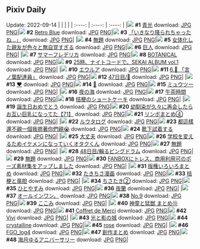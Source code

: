 ## Pixiv Daily
Update: 2022-09-14
|      |      |      |
| :----: | :----: | :----: |
|![](https://pixiv.microyu.workers.dev/c/240x480/img-master/img/2022/09/12/00/00/12/101165717_p0_master1200.jpg) **#1** [青光](https://www.pixiv.net/artworks/101165717) download: [JPG](https://pixiv.microyu.workers.dev/img-original/img/2022/09/12/00/00/12/101165717_p0.jpg) [PNG](https://pixiv.microyu.workers.dev/img-original/img/2022/09/12/00/00/12/101165717_p0.png)|![](https://pixiv.microyu.workers.dev/c/240x480/img-master/img/2022/09/13/00/00/01/101188292_p0_master1200.jpg) **#2** [Retro Blue](https://www.pixiv.net/artworks/101188292) download: [JPG](https://pixiv.microyu.workers.dev/img-original/img/2022/09/13/00/00/01/101188292_p0.jpg) [PNG](https://pixiv.microyu.workers.dev/img-original/img/2022/09/13/00/00/01/101188292_p0.png)|![](https://pixiv.microyu.workers.dev/c/240x480/img-master/img/2022/09/12/08/08/22/101172169_p0_master1200.jpg) **#3** [「いきなり降られちゃったね…」](https://www.pixiv.net/artworks/101172169) download: [JPG](https://pixiv.microyu.workers.dev/img-original/img/2022/09/12/08/08/22/101172169_p0.jpg) [PNG](https://pixiv.microyu.workers.dev/img-original/img/2022/09/12/08/08/22/101172169_p0.png)|
|![](https://pixiv.microyu.workers.dev/c/240x480/img-master/img/2022/09/13/13/30/19/101197668_p0_master1200.jpg) **#4** [無題](https://www.pixiv.net/artworks/101197668) download: [JPG](https://pixiv.microyu.workers.dev/img-original/img/2022/09/13/13/30/19/101197668_p0.jpg) [PNG](https://pixiv.microyu.workers.dev/img-original/img/2022/09/13/13/30/19/101197668_p0.png)|![](https://pixiv.microyu.workers.dev/c/240x480/img-master/img/2022/09/13/00/00/21/101188411_p0_master1200.jpg) **#5** [女体化した親友が色々と無自覚すぎる](https://www.pixiv.net/artworks/101188411) download: [JPG](https://pixiv.microyu.workers.dev/img-original/img/2022/09/13/00/00/21/101188411_p0.jpg) [PNG](https://pixiv.microyu.workers.dev/img-original/img/2022/09/13/00/00/21/101188411_p0.png)|![](https://pixiv.microyu.workers.dev/c/240x480/img-master/img/2022/09/12/00/00/36/101165812_p0_master1200.jpg) **#6** [巨人](https://www.pixiv.net/artworks/101165812) download: [JPG](https://pixiv.microyu.workers.dev/img-original/img/2022/09/12/00/00/36/101165812_p0.jpg) [PNG](https://pixiv.microyu.workers.dev/img-original/img/2022/09/12/00/00/36/101165812_p0.png)|
|![](https://pixiv.microyu.workers.dev/c/240x480/img-master/img/2022/09/12/00/00/11/101165703_p0_master1200.jpg) **#7** [サマーフレデリカ](https://www.pixiv.net/artworks/101165703) download: [JPG](https://pixiv.microyu.workers.dev/img-original/img/2022/09/12/00/00/11/101165703_p0.jpg) [PNG](https://pixiv.microyu.workers.dev/img-original/img/2022/09/12/00/00/11/101165703_p0.png)|![](https://pixiv.microyu.workers.dev/c/240x480/img-master/img/2022/09/13/00/00/04/101188312_p0_master1200.jpg) **#8** [BOTANICAL](https://www.pixiv.net/artworks/101188312) download: [JPG](https://pixiv.microyu.workers.dev/img-original/img/2022/09/13/00/00/04/101188312_p0.jpg) [PNG](https://pixiv.microyu.workers.dev/img-original/img/2022/09/13/00/00/04/101188312_p0.png)|![](https://pixiv.microyu.workers.dev/c/240x480/img-master/img/2022/09/12/18/30/00/101179992_p0_master1200.jpg) **#9** [25時、ナイトコードで。SEKAI ALBUM vol.1](https://www.pixiv.net/artworks/101179992) download: [JPG](https://pixiv.microyu.workers.dev/img-original/img/2022/09/12/18/30/00/101179992_p0.jpg) [PNG](https://pixiv.microyu.workers.dev/img-original/img/2022/09/12/18/30/00/101179992_p0.png)|
|![](https://pixiv.microyu.workers.dev/c/240x480/img-master/img/2022/09/12/00/00/22/101165778_p0_master1200.jpg) **#10** [エウルア](https://www.pixiv.net/artworks/101165778) download: [JPG](https://pixiv.microyu.workers.dev/img-original/img/2022/09/12/00/00/22/101165778_p0.jpg) [PNG](https://pixiv.microyu.workers.dev/img-original/img/2022/09/12/00/00/22/101165778_p0.png)|![](https://pixiv.microyu.workers.dev/c/240x480/img-master/img/2022/09/12/00/00/10/101165698_p0_master1200.jpg) **#11** [6.🦉 「言ノ葉配達員」](https://www.pixiv.net/artworks/101165698) download: [JPG](https://pixiv.microyu.workers.dev/img-original/img/2022/09/12/00/00/10/101165698_p0.jpg) [PNG](https://pixiv.microyu.workers.dev/img-original/img/2022/09/12/00/00/10/101165698_p0.png)|![](https://pixiv.microyu.workers.dev/c/240x480/img-master/img/2022/09/13/14/29/12/101165708_p0_master1200.jpg) **#12** [47日目/🐧](https://www.pixiv.net/artworks/101165708) download: [JPG](https://pixiv.microyu.workers.dev/img-original/img/2022/09/13/14/29/12/101165708_p0.jpg) [PNG](https://pixiv.microyu.workers.dev/img-original/img/2022/09/13/14/29/12/101165708_p0.png)|
|![](https://pixiv.microyu.workers.dev/c/240x480/img-master/img/2022/09/12/00/00/09/101165686_p0_master1200.jpg) **#13** [❤](https://www.pixiv.net/artworks/101165686) download: [JPG](https://pixiv.microyu.workers.dev/img-original/img/2022/09/12/00/00/09/101165686_p0.jpg) [PNG](https://pixiv.microyu.workers.dev/img-original/img/2022/09/12/00/00/09/101165686_p0.png)|![](https://pixiv.microyu.workers.dev/c/240x480/img-master/img/2022/09/13/00/00/08/101188337_p0_master1200.jpg) **#14** [💎](https://www.pixiv.net/artworks/101188337) download: [JPG](https://pixiv.microyu.workers.dev/img-original/img/2022/09/13/00/00/08/101188337_p0.jpg) [PNG](https://pixiv.microyu.workers.dev/img-original/img/2022/09/13/00/00/08/101188337_p0.png)|![](https://pixiv.microyu.workers.dev/c/240x480/img-master/img/2022/09/13/00/03/16/101188590_p0_master1200.jpg) **#15** [ミュウツー](https://www.pixiv.net/artworks/101188590) download: [JPG](https://pixiv.microyu.workers.dev/img-original/img/2022/09/13/00/03/16/101188590_p0.jpg) [PNG](https://pixiv.microyu.workers.dev/img-original/img/2022/09/13/00/03/16/101188590_p0.png)|
|![](https://pixiv.microyu.workers.dev/c/240x480/img-master/img/2022/09/12/00/00/16/101165740_p0_master1200.jpg) **#16** [夜の海](https://www.pixiv.net/artworks/101165740) download: [JPG](https://pixiv.microyu.workers.dev/img-original/img/2022/09/12/00/00/16/101165740_p0.jpg) [PNG](https://pixiv.microyu.workers.dev/img-original/img/2022/09/12/00/00/16/101165740_p0.png)|![](https://pixiv.microyu.workers.dev/c/240x480/img-master/img/2022/09/12/00/00/15/101165733_p0_master1200.jpg) **#17** [午茶時間](https://www.pixiv.net/artworks/101165733) download: [JPG](https://pixiv.microyu.workers.dev/img-original/img/2022/09/12/00/00/15/101165733_p0.jpg) [PNG](https://pixiv.microyu.workers.dev/img-original/img/2022/09/12/00/00/15/101165733_p0.png)|![](https://pixiv.microyu.workers.dev/c/240x480/img-master/img/2022/09/12/22/48/33/101186373_p0_master1200.jpg) **#18** [桔梗のショートケーキ](https://www.pixiv.net/artworks/101186373) download: [JPG](https://pixiv.microyu.workers.dev/img-original/img/2022/09/12/22/48/33/101186373_p0.jpg) [PNG](https://pixiv.microyu.workers.dev/img-original/img/2022/09/12/22/48/33/101186373_p0.png)|
|![](https://pixiv.microyu.workers.dev/c/240x480/img-master/img/2022/09/12/00/52/27/101167591_p0_master1200.jpg) **#19** [誕生日おめでとう](https://www.pixiv.net/artworks/101167591) download: [JPG](https://pixiv.microyu.workers.dev/img-original/img/2022/09/12/00/52/27/101167591_p0.jpg) [PNG](https://pixiv.microyu.workers.dev/img-original/img/2022/09/12/00/52/27/101167591_p0.png)|![](https://pixiv.microyu.workers.dev/c/240x480/img-master/img/2022/09/13/00/00/56/101188482_p0_master1200.jpg) **#20** [幼馴染が久々に再会したらお互い巨乳になってた【71】](https://www.pixiv.net/artworks/101188482) download: [JPG](https://pixiv.microyu.workers.dev/img-original/img/2022/09/13/00/00/56/101188482_p0.jpg) [PNG](https://pixiv.microyu.workers.dev/img-original/img/2022/09/13/00/00/56/101188482_p0.png)|![](https://pixiv.microyu.workers.dev/c/240x480/img-master/img/2022/09/12/21/01/08/101183365_p0_master1200.jpg) **#21** [リンボまとめ④](https://www.pixiv.net/artworks/101183365) download: [JPG](https://pixiv.microyu.workers.dev/img-original/img/2022/09/12/21/01/08/101183365_p0.jpg) [PNG](https://pixiv.microyu.workers.dev/img-original/img/2022/09/12/21/01/08/101183365_p0.png)|
|![](https://pixiv.microyu.workers.dev/c/240x480/img-master/img/2022/09/13/06/19/27/101193244_p0_master1200.jpg) **#22** [ルウタログ](https://www.pixiv.net/artworks/101193244) download: [JPG](https://pixiv.microyu.workers.dev/img-original/img/2022/09/13/06/19/27/101193244_p0.jpg) [PNG](https://pixiv.microyu.workers.dev/img-original/img/2022/09/13/06/19/27/101193244_p0.png)|![](https://pixiv.microyu.workers.dev/c/240x480/img-master/img/2022/09/13/16/08/43/101199417_p0_master1200.jpg) **#23** [都這樣還不親一個我摁著你們親😭](https://www.pixiv.net/artworks/101199417) download: [JPG](https://pixiv.microyu.workers.dev/img-original/img/2022/09/13/16/08/43/101199417_p0.jpg) [PNG](https://pixiv.microyu.workers.dev/img-original/img/2022/09/13/16/08/43/101199417_p0.png)|![](https://pixiv.microyu.workers.dev/c/240x480/img-master/img/2022/09/14/02/38/53/101167772_p0_master1200.jpg) **#24** [靴下試着する](https://www.pixiv.net/artworks/101167772) download: [JPG](https://pixiv.microyu.workers.dev/img-original/img/2022/09/14/02/38/53/101167772_p0.jpg) [PNG](https://pixiv.microyu.workers.dev/img-original/img/2022/09/14/02/38/53/101167772_p0.png)|
|![](https://pixiv.microyu.workers.dev/c/240x480/img-master/img/2022/09/13/19/00/01/101202225_p0_master1200.jpg) **#25** [大丈夫](https://www.pixiv.net/artworks/101202225) download: [JPG](https://pixiv.microyu.workers.dev/img-original/img/2022/09/13/19/00/01/101202225_p0.jpg) [PNG](https://pixiv.microyu.workers.dev/img-original/img/2022/09/13/19/00/01/101202225_p0.png)|![](https://pixiv.microyu.workers.dev/c/240x480/img-master/img/2022/09/12/02/23/33/101169239_p0_master1200.jpg) **#26** [学校を変えるためイケメンになっていくオタクくん](https://www.pixiv.net/artworks/101169239) download: [JPG](https://pixiv.microyu.workers.dev/img-original/img/2022/09/12/02/23/33/101169239_p0.jpg) [PNG](https://pixiv.microyu.workers.dev/img-original/img/2022/09/12/02/23/33/101169239_p0.png)|![](https://pixiv.microyu.workers.dev/c/240x480/img-master/img/2022/09/13/00/00/57/101188483_p0_master1200.jpg) **#27** [無題](https://www.pixiv.net/artworks/101188483) download: [JPG](https://pixiv.microyu.workers.dev/img-original/img/2022/09/13/00/00/57/101188483_p0.jpg) [PNG](https://pixiv.microyu.workers.dev/img-original/img/2022/09/13/00/00/57/101188483_p0.png)|
|![](https://pixiv.microyu.workers.dev/c/240x480/img-master/img/2022/09/13/00/00/15/101188380_p0_master1200.jpg) **#28** [48日目/輪るピングドラム](https://www.pixiv.net/artworks/101188380) download: [JPG](https://pixiv.microyu.workers.dev/img-original/img/2022/09/13/00/00/15/101188380_p0.jpg) [PNG](https://pixiv.microyu.workers.dev/img-original/img/2022/09/13/00/00/15/101188380_p0.png)|![](https://pixiv.microyu.workers.dev/c/240x480/img-master/img/2022/09/13/23/08/28/101208531_p0_master1200.jpg) **#29** [無題](https://www.pixiv.net/artworks/101208531) download: [JPG](https://pixiv.microyu.workers.dev/img-original/img/2022/09/13/23/08/28/101208531_p0.jpg) [PNG](https://pixiv.microyu.workers.dev/img-original/img/2022/09/13/23/08/28/101208531_p0.png)|![](https://pixiv.microyu.workers.dev/c/240x480/img-master/img/2022/09/13/11/00/00/101195969_p0_master1200.jpg) **#30** [FANBOXにトレス、商用利用可のポーズ素材集をアップしました](https://www.pixiv.net/artworks/101195969) download: [JPG](https://pixiv.microyu.workers.dev/img-original/img/2022/09/13/11/00/00/101195969_p0.jpg) [PNG](https://pixiv.microyu.workers.dev/img-original/img/2022/09/13/11/00/00/101195969_p0.png)|
|![](https://pixiv.microyu.workers.dev/c/240x480/img-master/img/2022/09/12/00/09/27/101166280_p0_master1200.jpg) **#31** [版権いろいろまとめ](https://www.pixiv.net/artworks/101166280) download: [JPG](https://pixiv.microyu.workers.dev/img-original/img/2022/09/12/00/09/27/101166280_p0.jpg) [PNG](https://pixiv.microyu.workers.dev/img-original/img/2022/09/12/00/09/27/101166280_p0.png)|![](https://pixiv.microyu.workers.dev/c/240x480/img-master/img/2022/09/12/10/58/24/101173848_p0_master1200.jpg) **#32** [たきちさ漫画](https://www.pixiv.net/artworks/101173848) download: [JPG](https://pixiv.microyu.workers.dev/img-original/img/2022/09/12/10/58/24/101173848_p0.jpg) [PNG](https://pixiv.microyu.workers.dev/img-original/img/2022/09/12/10/58/24/101173848_p0.png)|![](https://pixiv.microyu.workers.dev/c/240x480/img-master/img/2022/09/13/20/30/01/101204291_p0_master1200.jpg) **#33** [桔梗と竜胆](https://www.pixiv.net/artworks/101204291) download: [JPG](https://pixiv.microyu.workers.dev/img-original/img/2022/09/13/20/30/01/101204291_p0.jpg) [PNG](https://pixiv.microyu.workers.dev/img-original/img/2022/09/13/20/30/01/101204291_p0.png)|
|![](https://pixiv.microyu.workers.dev/c/240x480/img-master/img/2022/09/12/22/23/03/101185647_p0_master1200.jpg) **#34** [ちさたき②](https://www.pixiv.net/artworks/101185647) download: [JPG](https://pixiv.microyu.workers.dev/img-original/img/2022/09/12/22/23/03/101185647_p0.jpg) [PNG](https://pixiv.microyu.workers.dev/img-original/img/2022/09/12/22/23/03/101185647_p0.png)|![](https://pixiv.microyu.workers.dev/c/240x480/img-master/img/2022/09/12/15/59/35/101177464_p0_master1200.jpg) **#35** [ひとやすみ](https://www.pixiv.net/artworks/101177464) download: [JPG](https://pixiv.microyu.workers.dev/img-original/img/2022/09/12/15/59/35/101177464_p0.jpg) [PNG](https://pixiv.microyu.workers.dev/img-original/img/2022/09/12/15/59/35/101177464_p0.png)|![](https://pixiv.microyu.workers.dev/c/240x480/img-master/img/2022/09/13/00/00/25/101188420_p0_master1200.jpg) **#36** [夜蘭](https://www.pixiv.net/artworks/101188420) download: [JPG](https://pixiv.microyu.workers.dev/img-original/img/2022/09/13/00/00/25/101188420_p0.jpg) [PNG](https://pixiv.microyu.workers.dev/img-original/img/2022/09/13/00/00/25/101188420_p0.png)|
|![](https://pixiv.microyu.workers.dev/c/240x480/img-master/img/2022/09/12/20/16/15/101182023_p0_master1200.jpg) **#37** [オールインワン。](https://www.pixiv.net/artworks/101182023) download: [JPG](https://pixiv.microyu.workers.dev/img-original/img/2022/09/12/20/16/15/101182023_p0.jpg) [PNG](https://pixiv.microyu.workers.dev/img-original/img/2022/09/12/20/16/15/101182023_p0.png)|![](https://pixiv.microyu.workers.dev/c/240x480/img-master/img/2022/09/12/18/16/50/101179717_p0_master1200.jpg) **#38** [No.9](https://www.pixiv.net/artworks/101179717) download: [JPG](https://pixiv.microyu.workers.dev/img-original/img/2022/09/12/18/16/50/101179717_p0.jpg) [PNG](https://pixiv.microyu.workers.dev/img-original/img/2022/09/12/18/16/50/101179717_p0.png)|![](https://pixiv.microyu.workers.dev/c/240x480/img-master/img/2022/09/12/06/49/41/101167333_p0_master1200.jpg) **#39** [ここみ](https://www.pixiv.net/artworks/101167333) download: [JPG](https://pixiv.microyu.workers.dev/img-original/img/2022/09/12/06/49/41/101167333_p0.jpg) [PNG](https://pixiv.microyu.workers.dev/img-original/img/2022/09/12/06/49/41/101167333_p0.png)|
|![](https://pixiv.microyu.workers.dev/c/240x480/img-master/img/2022/09/12/10/42/37/101173687_p0_master1200.jpg) **#40** [神童と猛獣 まとめ⑬](https://www.pixiv.net/artworks/101173687) download: [JPG](https://pixiv.microyu.workers.dev/img-original/img/2022/09/12/10/42/37/101173687_p0.jpg) [PNG](https://pixiv.microyu.workers.dev/img-original/img/2022/09/12/10/42/37/101173687_p0.png)|![](https://pixiv.microyu.workers.dev/c/240x480/img-master/img/2022/09/13/16/06/34/101199381_p0_master1200.jpg) **#41** [Coffret de Merci](https://www.pixiv.net/artworks/101199381) download: [JPG](https://pixiv.microyu.workers.dev/img-original/img/2022/09/13/16/06/34/101199381_p0.jpg) [PNG](https://pixiv.microyu.workers.dev/img-original/img/2022/09/13/16/06/34/101199381_p0.png)|![](https://pixiv.microyu.workers.dev/c/240x480/img-master/img/2022/09/12/17/02/39/101178402_p0_master1200.jpg) **#42** [Vivi](https://www.pixiv.net/artworks/101178402) download: [JPG](https://pixiv.microyu.workers.dev/img-original/img/2022/09/12/17/02/39/101178402_p0.jpg) [PNG](https://pixiv.microyu.workers.dev/img-original/img/2022/09/12/17/02/39/101178402_p0.png)|
|![](https://pixiv.microyu.workers.dev/c/240x480/img-master/img/2022/09/12/01/29/29/101168364_p0_master1200.jpg) **#43** [光と影の城](https://www.pixiv.net/artworks/101168364) download: [JPG](https://pixiv.microyu.workers.dev/img-original/img/2022/09/12/01/29/29/101168364_p0.jpg) [PNG](https://pixiv.microyu.workers.dev/img-original/img/2022/09/12/01/29/29/101168364_p0.png)|![](https://pixiv.microyu.workers.dev/c/240x480/img-master/img/2022/09/13/18/30/01/101201642_p0_master1200.jpg) **#44** [crystalline](https://www.pixiv.net/artworks/101201642) download: [JPG](https://pixiv.microyu.workers.dev/img-original/img/2022/09/13/18/30/01/101201642_p0.jpg) [PNG](https://pixiv.microyu.workers.dev/img-original/img/2022/09/13/18/30/01/101201642_p0.png)|![](https://pixiv.microyu.workers.dev/c/240x480/img-master/img/2022/09/13/00/01/26/101188519_p0_master1200.jpg) **#45** [rose](https://www.pixiv.net/artworks/101188519) download: [JPG](https://pixiv.microyu.workers.dev/img-original/img/2022/09/13/00/01/26/101188519_p0.jpg) [PNG](https://pixiv.microyu.workers.dev/img-original/img/2022/09/13/00/01/26/101188519_p0.png)|
|![](https://pixiv.microyu.workers.dev/c/240x480/img-master/img/2022/09/13/12/11/10/101196764_p0_master1200.jpg) **#46** [FGO_log4](https://www.pixiv.net/artworks/101196764) download: [JPG](https://pixiv.microyu.workers.dev/img-original/img/2022/09/13/12/11/10/101196764_p0.jpg) [PNG](https://pixiv.microyu.workers.dev/img-original/img/2022/09/13/12/11/10/101196764_p0.png)|![](https://pixiv.microyu.workers.dev/c/240x480/img-master/img/2022/09/13/00/05/58/101188691_p0_master1200.jpg) **#47** [創作まとめ](https://www.pixiv.net/artworks/101188691) download: [JPG](https://pixiv.microyu.workers.dev/img-original/img/2022/09/13/00/05/58/101188691_p0.jpg) [PNG](https://pixiv.microyu.workers.dev/img-original/img/2022/09/13/00/05/58/101188691_p0.png)|![](https://pixiv.microyu.workers.dev/c/240x480/img-master/img/2022/09/13/15/59/44/101199282_p0_master1200.jpg) **#48** [海月ゆるアニバーサリー](https://www.pixiv.net/artworks/101199282) download: [JPG](https://pixiv.microyu.workers.dev/img-original/img/2022/09/13/15/59/44/101199282_p0.jpg) [PNG](https://pixiv.microyu.workers.dev/img-original/img/2022/09/13/15/59/44/101199282_p0.png)|
